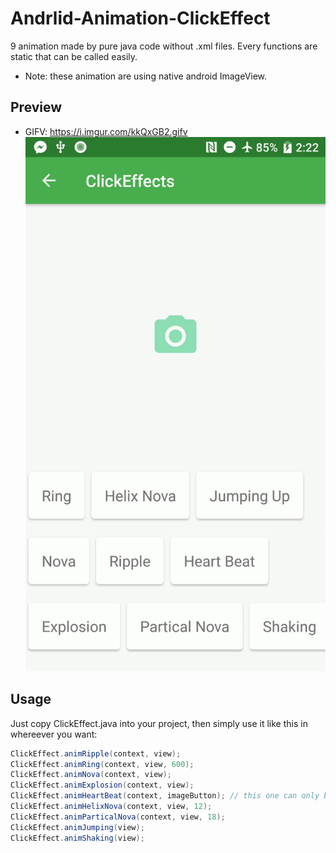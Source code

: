 # Andrlid-Animation-ClickEffect
 9 animation made by pure java code without .xml files. 
 Every functions are static that can be called easily.
 - Note: these animation are using native android ImageView.
 
## Preview
+ GIFV: https://i.imgur.com/kkQxGB2.gifv
![GIFV](https://github.com/Wesely/Andrlid-Animation-ClickEffect/blob/master/preview.gif?raw=true)

## Usage
Just copy ClickEffect.java into your project, 
then simply use it like this in whereever you want:

```java
ClickEffect.animRipple(context, view);
ClickEffect.animRing(context, view, 600);
ClickEffect.animNova(context, view);
ClickEffect.animExplosion(context, view);
ClickEffect.animHeartBeat(context, imageButton); // this one can only be ImageView or ImageButton
ClickEffect.animHelixNova(context, view, 12);
ClickEffect.animParticalNova(context, view, 18);
ClickEffect.animJumping(view);
ClickEffect.animShaking(view);             
```
